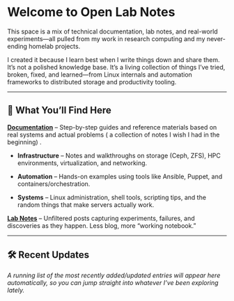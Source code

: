 # Welcome to Open Lab Notes

This space is a mix of technical documentation, lab notes, and real-world experiments—all pulled from my work in research computing and my never-ending homelab projects.

I created it because I learn best when I write things down and share them. It’s not a polished knowledge base. It’s a living collection of things I’ve tried, broken, fixed, and learned—from Linux internals and automation frameworks to distributed storage and productivity tooling.

---


## 🔧 What You’ll Find Here

**[Documentation](documentation/)** – Step-by-step guides and reference materials based on real systems and actual problems ( a collection of notes I wish I had in the beginning) .

  - **Infrastructure** – Notes and walkthroughs on storage (Ceph, ZFS), HPC environments, virtualization, and networking.

  - **Automation** – Hands-on examples using tools like Ansible, Puppet, and containers/orchestration.

  - **Systems** – Linux administration, shell tools, scripting tips, and the random things that make servers actually work.

**[Lab Notes](notes/)** – Unfiltered posts capturing experiments, failures, and discoveries as they happen. Less blog, more “working notebook.”

---

## 🛠️ Recent Updates

*A running list of the most recently added/updated entries will appear here automatically, so you can jump straight into whatever I’ve been exploring lately.*

